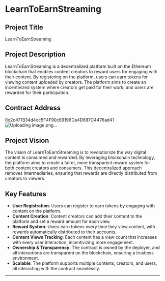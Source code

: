 # LearnToEarnStreaming

## Project Title
LearnToEarnStreaming

## Project Description
LearnToEarnStreaming is a decentralized platform built on the Ethereum blockchain that enables content creators to reward users for engaging with their content. By registering on the platform, users can earn tokens for viewing content uploaded by creators. The platform aims to create an incentivized system where creators get paid for their work, and users are rewarded for their participation.

## Contract Address
0x2c471B34d4cc5F4F90c89196Ce4D687C4476ad41
![Uploading image.png…]()


## Project Vision
The vision of LearnToEarnStreaming is to revolutionize the way digital content is consumed and rewarded. By leveraging blockchain technology, the platform aims to create a fairer, more transparent reward system for both content creators and consumers. This decentralized approach removes intermediaries, ensuring that rewards are directly distributed from creators to viewers.

## Key Features

- **User Registration**: Users can register to earn tokens by engaging with content on the platform.
- **Content Creation**: Content creators can add their content to the platform and set a reward amount for each view.
- **Reward System**: Users earn tokens every time they view content, with rewards automatically distributed to their accounts.
- **Content Views Tracking**: Each content has a view count that increases with every user interaction, incentivizing more engagement.
- **Ownership & Transparency**: The contract is owned by the deployer, and all interactions are transparent on the blockchain, ensuring a trustless environment.
- **Scalable**: The platform supports multiple contents, creators, and users, all interacting with the contract seamlessly.

---



